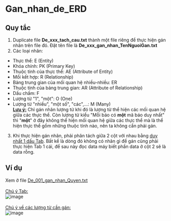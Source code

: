 # Gan_nhan_de_ERD
## Quy tắc
1. Duplicate file **De_xxx_tach_cau.txt** thành một file riêng để thực hiện gán nhãn trên file đó. Đặt tên file là **De_xxx_gan_nhan_TenNguoiGan.txt**
2. Các loại nhãn:
  - Thực thể: E (Entity)
  - Khóa chính: PK (Primary Key)
  - Thuộc tính của thực thể: AE (Attribute of Entity)
  - Mối kết hợp: R (Relationship)
  - Bảng trung gian của mối quan hệ nhiều-nhiều: ER
  - Thuộc tính của bảng trung gian: AR (Attribute of Relationship)
  - Dấu chấm: F
  - Lượng từ "1", "một": O (One)
  - Lượng từ "nhiều", "một số", "các",...: M (Many) <br>
<ins>**Lưu ý:**</ins> Chỉ gán nhãn lượng từ khi đó là lượng từ thể hiện các mối quan hệ giữa các thực thể. Còn lượng từ kiểu "Mỗi báo có **một** mã báo duy nhất" thì "**một**" ở đây không thể hiện mối quan hệ giữa các thực thể mà là thể hiện thực thể gồm những thuộc tính nào, nên ta không cần phải gán.
3. Khi thực hiện gán nhãn, phải phân tách giữa 2 cột với nhau bằng <ins>duy nhất 1 dấu Tab</ins>. Bất kể là dòng đó không có nhãn gì để gán cũng phải thực hiện Tab 1 cái, để sau này đọc data máy biết phần data ở cột 2 sẽ là data rỗng.
## Ví dụ
Xem ở file [De_001_gan_nhan_Quyen.txt](https://github.com/quyen20520296/Gan_nhan_de_ERD/blob/master/De_001/De_001_gan_nhan_Quyen.txt) 
<br>
<br>
<ins>Chú ý Tab:</ins><br>
![image](https://github.com/quyen20520296/Gan_nhan_de_ERD/assets/105615873/bb770cb4-80b9-4191-b39c-e2cf5be259bb)
<br>
<br>
<ins>Chú ý về các lượng từ cần gán:</ins><br>
![image](https://github.com/quyen20520296/Gan_nhan_de_ERD/assets/105615873/c4f5fd21-08ca-40e0-a59e-484604671355)

